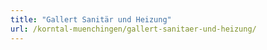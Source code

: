 ```yaml
---
title: "Gallert Sanitär und Heizung"
url: /korntal-muenchingen/gallert-sanitaer-und-heizung/
---
```

